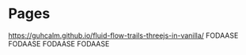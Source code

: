 # Pages

https://guhcalm.github.io/fluid-flow-trails-threejs-in-vanilla/
 FODAASE FODAASE FODAASE FODAASE